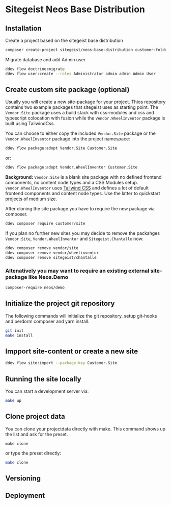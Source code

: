 # Sitegeist Neos Base Distribution

## Installation

Create a project based on the sitegeist base distribution

```sh
composer create-project sitegeist/neos-base-distribution customer-folder
```

Migrate database and add Admin user
```sh
ddev flow doctrine:migrate
ddev flow user:create --roles Administrator admin admin Admin User
```

## Create custom site package (optional)

Usually you will create a new site-package for your project. Thios repository contains two example packages that sitegeist uses 
as starting point. The `Vendor.Site` package uses a build stack with css-modules and css and typescript colocation with fusion while 
the `Vendor.WheelInventor` package is built using TailwindCss.

You can choose to either copy the included `Vendor.Site` package or the `Vendor.WheelInventor` package into the project namespace:

```sh
ddev flow package:adopt Vendor.Site Customer.Site
```

or:

```sh
ddev flow package:adopt Vendor.WheelInventor Customer.Site
```

**Background:** `Vendor.Site` is a blank site package with no defined frontend components, no content node types and a CSS Modules setup. `Vendor.WheelInventor` uses [Tailwind CSS](https://tailwindcss.com/) and defines a lot of default frontend components and content node types. Use the latter to quickstart projects of medium size.

After cloning the site package you have to require the new package via composer.
```sh
ddev composer require customer/site
```
If you plan no further new sites you may decide to remove the packahges `Vendor.Site`, `Vendor.WheelInventor` and `Sitegeist.Chantalle` now:

```sh
ddev composer remove vendor/site
ddev composer remove vendor/wheelinventor
ddev composer remove sitegeist/chantalle
```

### Altenatively you may want to require an existing external site-package like Neos.Demo

```sh
composer-require neos/demo
```

## Initialize the project git repository

The following commands will initialize the git repository, setup git-hooks and perdorm composer and yarn install.

```sh
git init
make install
```

## Impport site-content or create a new site

```sh
ddev flow site:import --package-key Customer.Site
```

## Running the site locally

You can start a development server via:

```sh
make up
```

## Clone project data

You can clone your projectdata directly with make. This command shows up the list and ask for the preset.

```
make clone
```

or type the preset directly:

```sh
make clone
```

## Versioning

<!-- @TODO: Versioning -->

## Deployment

<!-- @TODO: Deployment -->
